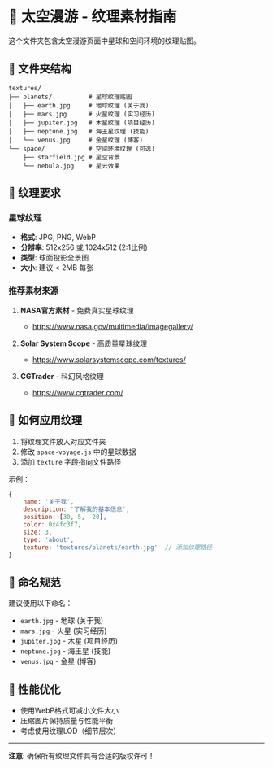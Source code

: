 # 🌌 太空漫游 - 纹理素材指南

这个文件夹包含太空漫游页面中星球和空间环境的纹理贴图。

## 📁 文件夹结构

```
textures/
├── planets/          # 星球纹理贴图
│   ├── earth.jpg     # 地球纹理 (关于我)
│   ├── mars.jpg      # 火星纹理 (实习经历)
│   ├── jupiter.jpg   # 木星纹理 (项目经历)
│   ├── neptune.jpg   # 海王星纹理 (技能)
│   └── venus.jpg     # 金星纹理 (博客)
└── space/            # 空间环境纹理 (可选)
    ├── starfield.jpg # 星空背景
    └── nebula.jpg    # 星云效果
```

## 🎨 纹理要求

### 星球纹理
- **格式**: JPG, PNG, WebP
- **分辨率**: 512x256 或 1024x512 (2:1比例)
- **类型**: 球面投影全景图
- **大小**: 建议 < 2MB 每张

### 推荐素材来源
1. **NASA官方素材** - 免费真实星球纹理
   - https://www.nasa.gov/multimedia/imagegallery/
   
2. **Solar System Scope** - 高质量星球纹理
   - https://www.solarsystemscope.com/textures/
   
3. **CGTrader** - 科幻风格纹理
   - https://www.cgtrader.com/

## 🚀 如何应用纹理

1. 将纹理文件放入对应文件夹
2. 修改 `space-voyage.js` 中的星球数据
3. 添加 `texture` 字段指向文件路径

示例：
```javascript
{
    name: '关于我',
    description: '了解我的基本信息',
    position: [30, 5, -20],
    color: 0x4fc3f7,
    size: 3,
    type: 'about',
    texture: 'textures/planets/earth.jpg'  // 添加纹理路径
}
```

## 📝 命名规范

建议使用以下命名：
- `earth.jpg` - 地球 (关于我)
- `mars.jpg` - 火星 (实习经历) 
- `jupiter.jpg` - 木星 (项目经历)
- `neptune.jpg` - 海王星 (技能)
- `venus.jpg` - 金星 (博客)

## 🔧 性能优化

- 使用WebP格式可减小文件大小
- 压缩图片保持质量与性能平衡
- 考虑使用纹理LOD（细节层次）

---

**注意**: 确保所有纹理文件具有合适的版权许可！ 